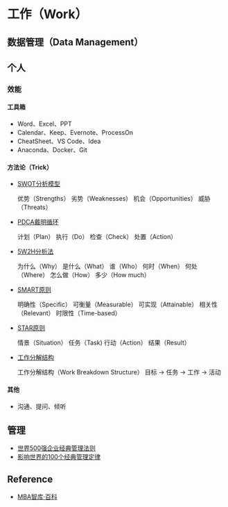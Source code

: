 # 工作（Work）

## 数据管理（Data Management）

## 个人

### 效能

#### 工具箱

- Word、Excel、PPT
- Calendar、Keep、Evernote、ProcessOn
- CheatSheet、VS Code、Idea
- Anaconda、Docker、Git

#### 方法论（Trick）

- [SWOT分析模型](https://wiki.mbalib.com/wiki/SWOT)

    优势（Strengths）
    劣势（Weaknesses）
    机会（Opportunities）
    威胁（Threats）

- [PDCA戴明循环](https://wiki.mbalib.com/wiki/PDCA)

    计划（Plan）
    执行（Do）
    检查（Check）
    处置（Action）

- [5W2H分析法](https://wiki.mbalib.com/wiki/5W2H)

    为什么（Why）
    是什么（What）
    谁（Who）
    何时（When）
    何处（Where）
    怎么做（How）
    多少（How much）

- [SMART原则](https://wiki.mbalib.com/wiki/SMART%E5%8E%9F%E5%88%99)

    明确性（Specific）
    可衡量（Measurable）
    可实现（Attainable）
    相关性（Relevant）
    时限性（Time-based）

- [STAR原则](https://wiki.mbalib.com/wiki/STAR%E5%8E%9F%E5%88%99)

    情景（Situation）
    任务（Task)
    行动（Action）
    结果（Result）

- [工作分解结构](https://wiki.mbalib.com/wiki/WBS)

    工作分解结构（Work Breakdown Structure）
    目标 → 任务 → 工作 → 活动

#### 其他

- 沟通、提问、倾听

## 管理

- [世界500强企业经典管理法则](https://wiki.mbalib.com/wiki/%E4%B8%96%E7%95%8C500%E5%BC%BA%E4%BC%81%E4%B8%9A%E7%BB%8F%E5%85%B8%E7%AE%A1%E7%90%86%E6%B3%95%E5%88%99)
- [影响世界的100个经典管理定律](https://wiki.mbalib.com/wiki/%E5%BD%B1%E5%93%8D%E4%B8%96%E7%95%8C%E7%9A%84100%E4%B8%AA%E7%BB%8F%E5%85%B8%E7%AE%A1%E7%90%86%E5%AE%9A%E5%BE%8B)

## Reference

* [MBA智库·百科](https://wiki.mbalib.com)